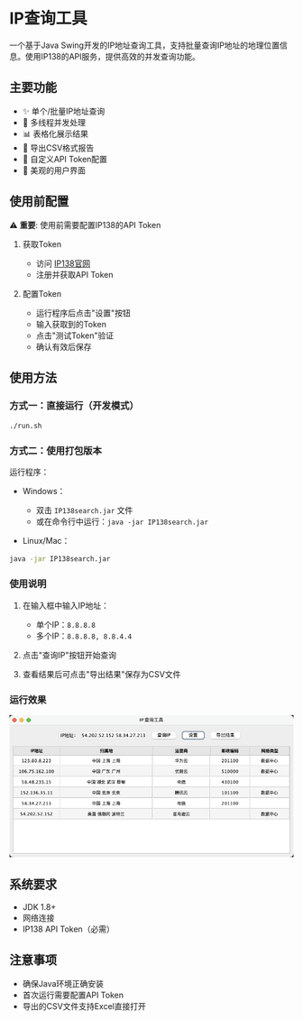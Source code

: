 # IP查询工具

一个基于Java Swing开发的IP地址查询工具，支持批量查询IP地址的地理位置信息。使用IP138的API服务，提供高效的并发查询功能。

## 主要功能

- ✨ 单个/批量IP地址查询
- 🚀 多线程并发处理
- 📊 表格化展示结果
- 💾 导出CSV格式报告
- 🔑 自定义API Token配置
- 🎨 美观的用户界面

## 使用前配置

⚠️ **重要**: 使用前需要配置IP138的API Token

1. 获取Token
   - 访问 [IP138官网](https://www.ip138.com/api/)
   - 注册并获取API Token

2. 配置Token
   - 运行程序后点击"设置"按钮
   - 输入获取到的Token
   - 点击"测试Token"验证
   - 确认有效后保存

## 使用方法

### 方式一：直接运行（开发模式）
```bash
./run.sh
```

### 方式二：使用打包版本

运行程序：
   - Windows：
     - 双击 `IP138search.jar` 文件
     - 或在命令行中运行：`java -jar IP138search.jar`
   
   - Linux/Mac：
```bash
java -jar IP138search.jar
```

### 使用说明
1. 在输入框中输入IP地址：
   - 单个IP：`8.8.8.8`
   - 多个IP：`8.8.8.8, 8.8.4.4`

2. 点击"查询IP"按钮开始查询

3. 查看结果后可点击"导出结果"保存为CSV文件

### 运行效果
![IP查询工具界面](screenshots/demo.png)

## 系统要求
- JDK 1.8+
- 网络连接
- IP138 API Token（必需）

## 注意事项
- 确保Java环境正确安装
- 首次运行需要配置API Token
- 导出的CSV文件支持Excel直接打开
